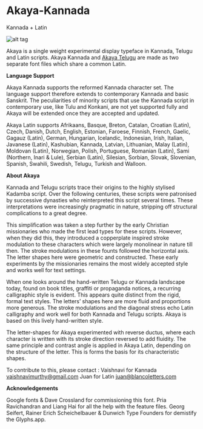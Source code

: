 # Akaya-Kannada
Kannada + Latin

![alt tag](https://github.com/vaishnavimurthy/Akaya-Kannada/blob/master/Tests/%2B/Akaya_1.png)

Akaya is a single weight experimental display typeface in Kannada, Telugu and Latin scripts. Akaya Kannada and [Akaya Telugu](https://github.com/vaishnavimurthy/Akaya-Telugu) are made as two separate font files which share a common Latin.  

**Language Support**

Akaya Kannada supports the reformed Kannada character set. The language support therefore extends to contemporary Kannada and basic Sanskrit. The peculiarities of minority scripts that use the Kannada script in contemporary use, like Tulu and Konkani, are not yet supported fully and Akaya will be extended once they are accepted and updated.

Akaya Latin supports Afrikaans, Basque, Breton, Catalan, Croatian (Latin), Czech, Danish, Dutch, English, Estonian, Faroese, Finnish, French, Gaelic, Gagauz (Latin), German, Hungarian, Icelandic, Indonesian, Irish, Italian, Javanese (Latin), Kashubian, Kannada, Latvian, Lithuanian, Malay (Latin), Moldovan (Latin), Norwegian, Polish, Portuguese, Romanian (Latin), Sami (Northern, Inari & Lule), Serbian (Latin), Silesian, Sorbian, Slovak, Slovenian, Spanish, Swahili, Swedish, Telugu, Turkish and Walloon.

**About Akaya**

Kannada and Telugu scripts trace their origins to the highly stylised Kadamba script. Over the following centuries, these scripts were patronised by successive dynasties who reinterpreted this script several times. These interpretations were increasingly pragmatic in nature, stripping off structural complications to a great degree.

This simplification was taken a step further by the early Christian missionaries who made the first lead types for these scripts. However, when they did this, they introduced a copperplate inspired stroke modulation to these characters which were largely monolinear in nature till then. The stroke modulations in these founts followed the horizontal axis. The letter shapes here were geometric and constructed. These early experiments by the missionaries remains the most widely accepted style and works well for text settings. 

When one looks around the hand-written Telugu or Kannada landscape today, found on book titles, graffiti or propaganda notices, a recurring calligraphic style is evident. This appears quite distinct from the rigid, formal text styles. The letters’ shapes here are more fluid and proportions more generous. The stroke modulations and the diagonal stress echo Latin calligraphy and work well for both Kannada and Telugu scripts. Akaya is based on this lively hand-written style.

The letter-shapes for Akaya experimented with reverse ductus, where each character is written with its stroke direction reversed to add fluidity. The same principle and contrast angle is applied in Akaya Latin, depending on the structure of the letter. This is forms the basis for its characteristic shapes.

To contribute to this, please contact :
Vaishnavi for Kannada vaishnavimurthy@gmail.com
Juan for Latin juan@blancoletters.com 

**Acknowledgements**

Google fonts & Dave Crossland for commissioning this font.
Pria Ravichandran and Liang Hai for all the help with the feature files.
Georg Seifert, Rainer Erich Scheichelbauer & Dunwich Type Founders for demistify the Glyphs.app.
